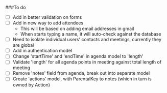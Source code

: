 ###To do

- [ ] Add in better validation on forms
- [ ] Add in new way to add attendees
    - This will be based on adding email addresses in gmail
    - When starts typing a name, it will auto-check against the database
- [ ] Need to isolate individual users' contacts and meetings, currently they are global
- [ ] Add in authentication model
- [ ] Change 'startTime' and 'endTime' in agenda model to 'length'
- [ ] Validate 'length' for all agenda points in meeting against total length of meeting
- [ ] Remove 'notes' field from agenda, break out into separate model
- [ ] Create 'actions' model, with ParentalKey to notes (which in turn is owned by Action)
